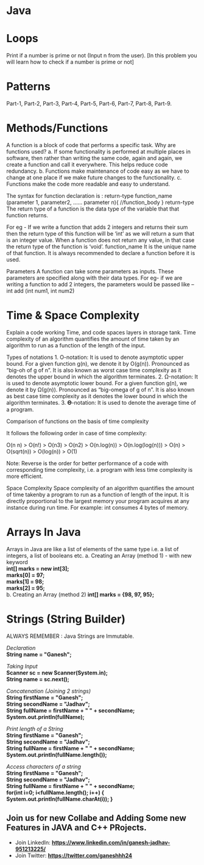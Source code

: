 #  Java 

# Loops
Print if a number is prime or not (Input n from the user).
[In this problem you will learn how to check if a number is prime or not]

# Patterns
Part-1, Part-2, Part-3, Part-4, Part-5, Part-6, Part-7, Part-8, Part-9.

# Methods/Functions
   A function is a block of code that performs a specific task.
   Why are functions used?
            a. If some functionality is performed at multiple places in software, then rather than writing the same code, again                   and again, we create a function and call it everywhere. This helps reduce code redundancy.
            b. Functions make maintenance of code easy as we have to change at one
               place if we make future changes to the functionality.
            c. Functions make the code more readable and easy to understand.

  The syntax for function declaration is :
            return-type function_name (parameter 1, parameter2, …… parameter n){
            //function_body
            }
            return-type
   The return type of a function is the data type of the variable that that function returns.

   For eg - If we write a function that adds 2 integers and returns their sum then the return type of this function will be ‘int’ 
   as we will return a sum that is an integer value.
  When a function does not return any value, in that case the return type of the function is ‘void’.
  function_name
            It is the unique name of that function.
            It is always recommended to declare a function before it is used.

  Parameters
            A function can take some parameters as inputs. These parameters are specified along with their data types.
            For eg- if we are writing a function to add 2 integers, the parameters would be passed like – int add (int num1, int               num2)


# Time & Space Complexity
Explain a code working Time, and code spaces layers in storage tank. Time complexity of an algorithm quantifies the amount of time taken by an algorithm to run as a function of the length of the input.

Types of notations
            1. O-notation: It is used to denote asymptotic upper bound. For a given function g(n), we denote it by O(g(n)).                       Pronounced as “big-oh of g of n”. It is also known as worst case time complexity as it denotes the upper bound in                  which the algorithm terminates.
            2. Ω-notation: It is used to denote asymptotic lower bound. For a given function g(n), we denote it by Ω(g(n)).                       Pronounced as “big-omega of g of n”. It is also known as best case time complexity as it denotes the lower
               bound in which the algorithm terminates.
            3. 𝚯-notation: It is used to denote the average time of a program.

 Comparison of functions on the basis of time complexity
    
   It follows the following order in case of time complexity:

   O(n n) > O(n!) > O(n3) > O(n2) > O(n.log(n)) > O(n.log(log(n))) > O(n) > O(sqrt(n)) > O(log(n)) > O(1)

Note: Reverse is the order for better performance of a code with corresponding time complexity, i.e. a program with less time complexity is more efficient.

Space Complexity
            Space complexity of an algorithm quantifies the amount of time takenby a program to run as a function of length of the input. It is directly proportional to the largest memory your program acquires at any instance during run time.
For example: int consumes 4 bytes of memory.

# Arrays In Java
Arrays in Java are like a list of elements of the same type i.e. a list of integers, a list of
booleans etc.
            a. Creating an Array (method 1) - with new keyword <br>
                **int[] marks = new int[3]; <br>
                marks[0] = 97; <br>
                marks[1] = 98; <br>
                marks[2] = 95; <br>**
            b. Creating an Array (method 2)
                **int[] marks = {98, 97, 95};**

# Strings (String Builder) <br>
ALWAYS REMEMBER : Java Strings are Immutable.

*Declaration* <br>
   **String name = "Ganesh";**

*Taking Input* <br>
   **Scanner sc = new Scanner(System.in); <br>
   String name = sc.next();**

*Concatenation (Joining 2 strings)* <br>
   **String firstName = "Ganesh"; <br>
   String secondName = "Jadhav"; <br>
   String fullName = firstName + " " + secondName; <br>
   System.out.println(fullName);**

*Print length of a String* <br>
   **String firstName = "Ganesh"; <br>
   String secondName = "Jadhav"; <br>
   String fullName = firstName + " " + secondName; <br>
   System.out.println(fullName.length());**

*Access characters of a string* <br>
   **String firstName = "Ganesh"; <br>
   String secondName = "Jadhav"; <br>
   String fullName = firstName + " " + secondName; <br>
   for(int i=0; i<fullName.length(); i++) { <br>
   System.out.println(fullName.charAt(i));
   }**
   

## Join us for new Collabe and Adding Some new Features in JAVA and C++ PRojects.
- Join LinkedIn: **https://www.linkedin.com/in/ganesh-jadhav-951213225/**
- Join Twitter:  **https://twitter.com/ganeshhh24**
